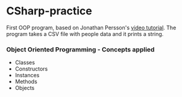 # CSharp-practice
First OOP program, based on Jonathan Persson's [video tutorial](https://www.youtube.com/watch?v=sKZ52AG5jWk&ab_channel=JonathanPersson).
The program takes a CSV file with people data and it prints a string.

### Object Oriented Programming - Concepts applied
* Classes
* Constructors
* Instances
* Methods
* Objects
